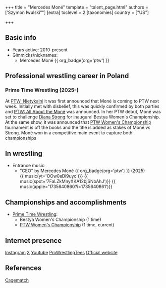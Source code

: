 +++
title = "Mercedes Moné"
template = "talent_page.html"
authors = ['Szymon Iwulski""]
[extra]
toclevel = 2
[taxonomies]
country = ["US"]

+++

## Basic info
* Years active: 2010-present
* Gimmicks/nicknames:
  - Mercedes Moné {{ org_badge(org='ptw') }}

## Professional wrestling career in Poland

### Prime Time Wrestling (2025-)

At [PTW: Nietykalni](@/e/ptw/2025-07-19-ptw-nietykalni.md) it was first announced that Moné is coming to PTW next week. Initially met with disbelief, this was quickly confirmed by both parties and [PTW: All About the Moné](content/e/ptw/2025-07-27-ptw-all-about-the-mone.md) was announced. 
In her PTW debut, Moné was set to challenge [Diana Strong](@/w/diana-strong.md) for inaugural Bestya Women's Championship. At the same show, it was announced that [PTW Women's Championship](content/c/ptw-womens-championship.md) tournament is off the books and the title is added as stakes of Moné vs Strong. Moné won in a competitive main event to capture both championships

## In wrestling

* Entrance music:
  - "CEO" by Mercedes Moné
    {{ org_badge(org='ptw') }} (2025) <br>
    {{ music(yt='OOw0eDi9uyc')}}
    {{ music(spot='7FaLZkMnyXKA12bjSNbAhJ')}}
    {{ music(apple='1735640860?i=1735640861')}}


## Championships and accomplishments

* [Prime Time Wrestling](@/o/ptw.md):
  - Bestya Women's Championship (1 time)
  - [PTW Women's Championship](@/c/ptw-womens-championship.md) (1 time, current)


## Internet presence

[Instagram](https://www.instagram.com/mercedesmone/)
[X](https://mercedesmone.com/)
[Youtube](https://www.youtube.com/@CEOMercedesMone)
[ProWrestlingTees](https://www.prowrestlingtees.com/mercedesmone)
[Official website](https://mercedesmone.com/)

## References

[Cagematch](https://www.cagematch.net/?id=2&nr=10962)
